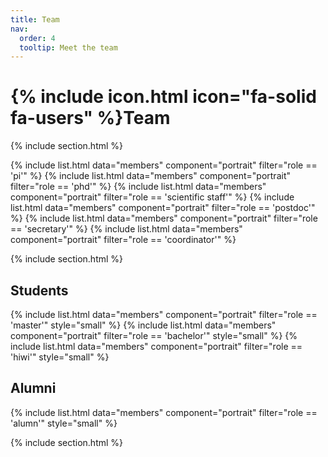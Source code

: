 ```yaml
---
title: Team
nav:
  order: 4
  tooltip: Meet the team
---
```


# {% include icon.html icon="fa-solid fa-users" %}Team

{% include section.html %}

{% include list.html data="members" component="portrait" filter="role == 'pi'" %}
{% include list.html data="members" component="portrait" filter="role == 'phd'" %}
{% include list.html data="members" component="portrait" filter="role == 'scientific staff'" %}
{% include list.html data="members" component="portrait" filter="role == 'postdoc'" %}
{% include list.html data="members" component="portrait" filter="role == 'secretary'" %}
{% include list.html data="members" component="portrait" filter="role == 'coordinator'" %}

{% include section.html %}

## Students
{% include list.html data="members" component="portrait" filter="role == 'master'" style="small" %}
{% include list.html data="members" component="portrait" filter="role == 'bachelor'" style="small" %}
{% include list.html data="members" component="portrait" filter="role == 'hiwi'" style="small" %}

## Alumni

{% include list.html data="members" component="portrait" filter="role == 'alumn'" style="small" %}



{% include section.html %}
